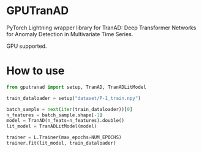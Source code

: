 # GPUTranAD
PyTorch Lightning wrapper library for TranAD: Deep Transformer Networks for Anomaly Detection in Multivariate Time Series.

GPU supported.

# How to use
```python
from gputranad import setup, TranAD, TranADLitModel

train_dataloader = setup("dataset/P-1_train.npy")

batch_sample = next(iter(train_dataloader))[0]
n_features = batch_sample.shape[-1]
model = TranAD(n_feats=n_features).double()
lit_model = TranADLitModel(model)

trainer = L.Trainer(max_epochs=NUM_EPOCHS)
trainer.fit(lit_model, train_dataloader)
```

